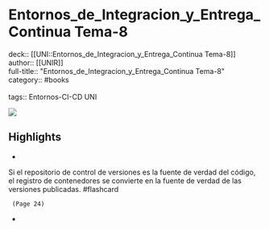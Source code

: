 # Entornos_de_Integracion_y_Entrega_Continua Tema-8

deck:: [[UNI::Entornos_de_Integracion_y_Entrega_Continua Tema-8]]\
author:: [[UNIR]]\
full-title:: "Entornos_de_Integracion_y_Entrega_Continua Tema-8"\
category:: #books\
\
tags:: Entornos-CI-CD UNI  

![](https://readwise-assets.s3.amazonaws.com/media/uploaded_book_covers/profile_22942/435728cc-c310-465b-a48f-ec84ca431ab8.jpg)

## Highlights
- 

Si el repositorio de control de versiones es la fuente de verdad del código, el registro de contenedores se convierte en la fuente de verdad de las versiones publicadas. #flashcard 


     (Page 24)
-
